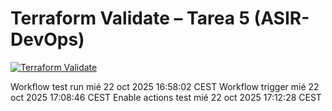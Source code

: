 # Terraform Validate – Tarea 5 (ASIR-DevOps)

[![Terraform Validate](https://github.com/BoFeLu/terraform-validate-t5/actions/workflows/validate.yml/badge.svg)](https://github.com/BoFeLu/terraform-validate-t5/actions/workflows/validate.yml)


Workflow test run mié 22 oct 2025 16:58:02 CEST
Workflow trigger mié 22 oct 2025 17:08:46 CEST
Enable actions test mié 22 oct 2025 17:12:28 CEST
